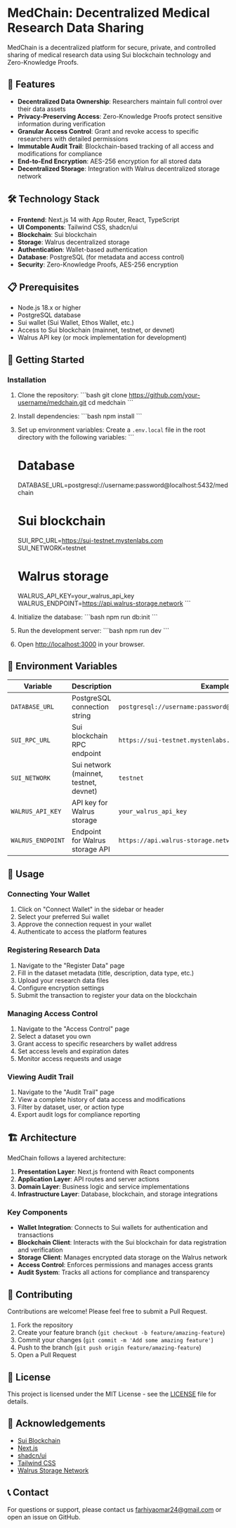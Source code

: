 # MedChain: Decentralized Medical Research Data Sharing



MedChain is a decentralized platform for secure, private, and controlled sharing of medical research data using Sui blockchain technology and Zero-Knowledge Proofs.

## 🌟 Features

- **Decentralized Data Ownership**: Researchers maintain full control over their data assets
- **Privacy-Preserving Access**: Zero-Knowledge Proofs protect sensitive information during verification
- **Granular Access Control**: Grant and revoke access to specific researchers with detailed permissions
- **Immutable Audit Trail**: Blockchain-based tracking of all access and modifications for compliance
- **End-to-End Encryption**: AES-256 encryption for all stored data
- **Decentralized Storage**: Integration with Walrus decentralized storage network

## 🛠️ Technology Stack

- **Frontend**: Next.js 14 with App Router, React, TypeScript
- **UI Components**: Tailwind CSS, shadcn/ui
- **Blockchain**: Sui blockchain
- **Storage**: Walrus decentralized storage
- **Authentication**: Wallet-based authentication
- **Database**: PostgreSQL (for metadata and access control)
- **Security**: Zero-Knowledge Proofs, AES-256 encryption

## 📋 Prerequisites

- Node.js 18.x or higher
- PostgreSQL database
- Sui wallet (Sui Wallet, Ethos Wallet, etc.)
- Access to Sui blockchain (mainnet, testnet, or devnet)
- Walrus API key (or mock implementation for development)

## 🚀 Getting Started

### Installation

1. Clone the repository:
   \`\`\`bash
   git clone https://github.com/your-username/medchain.git
   cd medchain
   \`\`\`

2. Install dependencies:
   \`\`\`bash
   npm install
   \`\`\`

3. Set up environment variables:
   Create a `.env.local` file in the root directory with the following variables:
   \`\`\`
   # Database
   DATABASE_URL=postgresql://username:password@localhost:5432/medchain
   
   # Sui blockchain
   SUI_RPC_URL=https://sui-testnet.mystenlabs.com
   SUI_NETWORK=testnet
   
   # Walrus storage
   WALRUS_API_KEY=your_walrus_api_key
   WALRUS_ENDPOINT=https://api.walrus-storage.network
   \`\`\`

4. Initialize the database:
   \`\`\`bash
   npm run db:init
   \`\`\`

5. Run the development server:
   \`\`\`bash
   npm run dev
   \`\`\`

6. Open [http://localhost:3000](http://localhost:3000) in your browser.

## 🔑 Environment Variables

| Variable | Description | Example |
|----------|-------------|---------|
| `DATABASE_URL` | PostgreSQL connection string | `postgresql://username:password@localhost:5432/medchain` |
| `SUI_RPC_URL` | Sui blockchain RPC endpoint | `https://sui-testnet.mystenlabs.com` |
| `SUI_NETWORK` | Sui network (mainnet, testnet, devnet) | `testnet` |
| `WALRUS_API_KEY` | API key for Walrus storage | `your_walrus_api_key` |
| `WALRUS_ENDPOINT` | Endpoint for Walrus storage API | `https://api.walrus-storage.network` |

## 📱 Usage

### Connecting Your Wallet

1. Click on "Connect Wallet" in the sidebar or header
2. Select your preferred Sui wallet
3. Approve the connection request in your wallet
4. Authenticate to access the platform features

### Registering Research Data

1. Navigate to the "Register Data" page
2. Fill in the dataset metadata (title, description, data type, etc.)
3. Upload your research data files
4. Configure encryption settings
5. Submit the transaction to register your data on the blockchain

### Managing Access Control

1. Navigate to the "Access Control" page
2. Select a dataset you own
3. Grant access to specific researchers by wallet address
4. Set access levels and expiration dates
5. Monitor access requests and usage

### Viewing Audit Trail

1. Navigate to the "Audit Trail" page
2. View a complete history of data access and modifications
3. Filter by dataset, user, or action type
4. Export audit logs for compliance reporting

## 🏗️ Architecture

MedChain follows a layered architecture:

1. **Presentation Layer**: Next.js frontend with React components
2. **Application Layer**: API routes and server actions
3. **Domain Layer**: Business logic and service implementations
4. **Infrastructure Layer**: Database, blockchain, and storage integrations

### Key Components

- **Wallet Integration**: Connects to Sui wallets for authentication and transactions
- **Blockchain Client**: Interacts with the Sui blockchain for data registration and verification
- **Storage Client**: Manages encrypted data storage on the Walrus network
- **Access Control**: Enforces permissions and manages access grants
- **Audit System**: Tracks all actions for compliance and transparency

## 🤝 Contributing

Contributions are welcome! Please feel free to submit a Pull Request.

1. Fork the repository
2. Create your feature branch (`git checkout -b feature/amazing-feature`)
3. Commit your changes (`git commit -m 'Add some amazing feature'`)
4. Push to the branch (`git push origin feature/amazing-feature`)
5. Open a Pull Request

## 📄 License

This project is licensed under the MIT License - see the [LICENSE](LICENSE) file for details.

## 🙏 Acknowledgements

- [Sui Blockchain](https://sui.io/)
- [Next.js](https://nextjs.org/)
- [shadcn/ui](https://ui.shadcn.com/)
- [Tailwind CSS](https://tailwindcss.com/)
- [Walrus Storage Network](https://walrus-storage.network/)

## 📞 Contact

For questions or support, please contact us farhiyaomar24@gmail.com or open an issue on GitHub.
